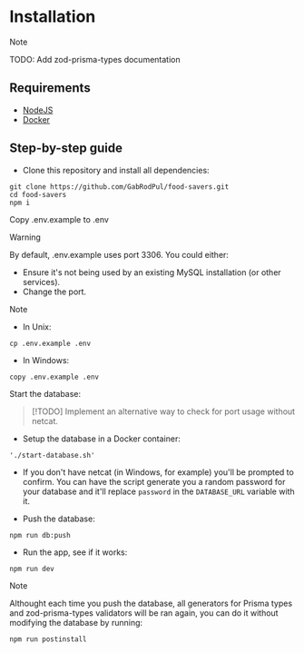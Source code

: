# Installation

> [!NOTE]
> TODO: Add zod-prisma-types documentation

## Requirements

- [NodeJS](https://nodejs.org/)
- [Docker](https://docs.docker.com/get-started/get-docker/)

## Step-by-step guide

- Clone this repository and install all dependencies:

```console
git clone https://github.com/GabRodPul/food-savers.git
cd food-savers
npm i
```

Copy .env.example to .env

> [!WARNING]
> By default, .env.example uses port 3306. You could either:
>
> - Ensure it's not being used by an existing MySQL installation (or other services).
> - Change the port.

> [!NOTE]
>
> - In Unix:
>
> ```console
> cp .env.example .env
> ```
>
> - In Windows:
>
> ```console
> copy .env.example .env
> ```

Start the database:

> [!TODO]
> Implement an alternative way to check for port usage without netcat.

- Setup the database in a Docker container:

```console
'./start-database.sh'
```

- If you don't have netcat (in Windows, for example) you'll be prompted to confirm.
  You can have the script generate you a random password for your database and
  it'll replace `password` in the `DATABASE_URL` variable with it.

- Push the database:

```console
npm run db:push
```

- Run the app, see if it works:

```console
npm run dev
```

> [!NOTE]
> Althought each time you push the database, all generators for
> Prisma types and zod-prisma-types validators will be ran again,
> you can do it without modifying the database by running:
> ```console
> npm run postinstall
> ```
